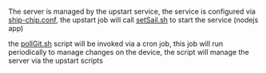 The server is managed by the upstart service, the service is configured via [ship-chip.conf](ship-chip.conf), the upstart job will call [setSail.sh](setSail.sh) to start the service (nodejs 
app)

the [pollGit.sh](pollGit.sh) script will be invoked via a cron job, this job will run periodically to manage changes on the device, the script will manage the server via the upstart scripts